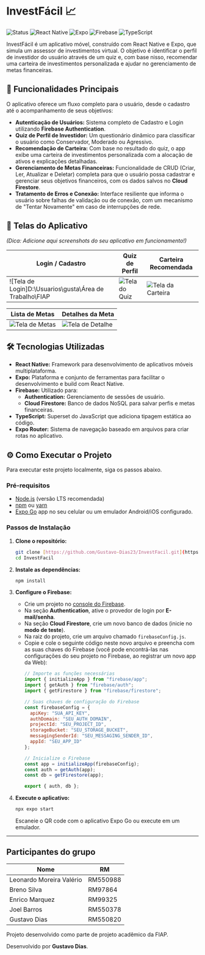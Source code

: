 # InvestFácil 📈

![Status](https://img.shields.io/badge/status-em%20desenvolvimento-yellow)
![React Native](https://img.shields.io/badge/React%20Native-61DAFB?logo=react&logoColor=black)
![Expo](https://img.shields.io/badge/Expo-000020?logo=expo&logoColor=white)
![Firebase](https://img.shields.io/badge/Firebase-FFCA28?logo=firebase&logoColor=black)
![TypeScript](https://img.shields.io/badge/TypeScript-3178C6?logo=typescript&logoColor=white)

InvestFácil é um aplicativo móvel, construído com React Native e Expo, que simula um assessor de investimentos virtual. O objetivo é identificar o perfil de investidor do usuário através de um quiz e, com base nisso, recomendar uma carteira de investimentos personalizada e ajudar no gerenciamento de metas financeiras.

## 🚀 Funcionalidades Principais

O aplicativo oferece um fluxo completo para o usuário, desde o cadastro até o acompanhamento de seus objetivos:

* **Autenticação de Usuários:** Sistema completo de Cadastro e Login utilizando **Firebase Authentication**.
* **Quiz de Perfil de Investidor:** Um questionário dinâmico para classificar o usuário como Conservador, Moderado ou Agressivo.
* **Recomendação de Carteira:** Com base no resultado do quiz, o app exibe uma carteira de investimentos personalizada com a alocação de ativos e explicações detalhadas.
* **Gerenciamento de Metas Financeiras:** Funcionalidade de CRUD (Criar, Ler, Atualizar e Deletar) completa para que o usuário possa cadastrar e gerenciar seus objetivos financeiros, com os dados salvos no **Cloud Firestore**.
* **Tratamento de Erros e Conexão:** Interface resiliente que informa o usuário sobre falhas de validação ou de conexão, com um mecanismo de "Tentar Novamente" em caso de interrupções de rede.

## 📱 Telas do Aplicativo

*(Dica: Adicione aqui screenshots do seu aplicativo em funcionamento!)*

| Login / Cadastro                               | Quiz de Perfil                                     | Carteira Recomendada                           |
| ---------------------------------------------- | -------------------------------------------------- | ---------------------------------------------- |
| ![Tela de Login]D:\Usuarios\gusta\Área de Trabalho\FIAP | ![Tela do Quiz](URL_DA_SUA_IMAGEM_DO_QUIZ_AQUI) | ![Tela da Carteira](URL_DA_SUA_IMAGEM_DA_CARTEIRA_AQUI) |

| Lista de Metas                                 | Detalhes da Meta                                   |
| ---------------------------------------------- | -------------------------------------------------- |
| ![Tela de Metas](URL_DA_SUA_IMAGEM_DE_METAS_AQUI) | ![Tela de Detalhe](URL_DA_SUA_IMAGEM_DE_DETALHE_AQUI) |


## 🛠️ Tecnologias Utilizadas

* **React Native:** Framework para desenvolvimento de aplicativos móveis multiplataforma.
* **Expo:** Plataforma e conjunto de ferramentas para facilitar o desenvolvimento e build com React Native.
* **Firebase:** Utilizado para:
    * **Authentication:** Gerenciamento de sessões de usuário.
    * **Cloud Firestore:** Banco de dados NoSQL para salvar perfis e metas financeiras.
* **TypeScript:** Superset do JavaScript que adiciona tipagem estática ao código.
* **Expo Router:** Sistema de navegação baseado em arquivos para criar rotas no aplicativo.

## ⚙️ Como Executar o Projeto

Para executar este projeto localmente, siga os passos abaixo.

### Pré-requisitos

* [Node.js](https://nodejs.org/en/) (versão LTS recomendada)
* [npm](https://www.npmjs.com/) ou [yarn](https://yarnpkg.com/)
* [Expo Go](https://expo.dev/go) app no seu celular ou um emulador Android/iOS configurado.

### Passos de Instalação

1.  **Clone o repositório:**
    ```bash
    git clone [https://github.com/Gustavo-Dias23/InvestFacil.git](https://github.com/Gustavo-Dias23/InvestFacil.git)
    cd InvestFacil
    ```

2.  **Instale as dependências:**
    ```bash
    npm install
    ```

3.  **Configure o Firebase:**
    * Crie um projeto no [console do Firebase](https://firebase.google.com/).
    * Na seção **Authentication**, ative o provedor de login por **E-mail/senha**.
    * Na seção **Cloud Firestore**, crie um novo banco de dados (inicie no **modo de teste**).
    * Na raiz do projeto, crie um arquivo chamado `firebaseConfig.js`.
    * Copie e cole o seguinte código neste novo arquivo e preencha com as suas chaves do Firebase (você pode encontrá-las nas configurações do seu projeto no Firebase, ao registrar um novo app da Web):
        ```javascript
        // Importe as funções necessárias
        import { initializeApp } from "firebase/app";
        import { getAuth } from "firebase/auth";
        import { getFirestore } from "firebase/firestore";

        // Suas chaves de configuração do Firebase
        const firebaseConfig = {
          apiKey: "SUA_API_KEY",
          authDomain: "SEU_AUTH_DOMAIN",
          projectId: "SEU_PROJECT_ID",
          storageBucket: "SEU_STORAGE_BUCKET",
          messagingSenderId: "SEU_MESSAGING_SENDER_ID",
          appId: "SEU_APP_ID"
        };

        // Inicialize o Firebase
        const app = initializeApp(firebaseConfig);
        const auth = getAuth(app);
        const db = getFirestore(app);

        export { auth, db };
        ```

4.  **Execute o aplicativo:**
    ```bash
    npx expo start
    ```
    Escaneie o QR code com o aplicativo Expo Go ou execute em um emulador.

---

## Participantes do grupo
| Nome                 | RM      |
| -------------------- | ------- |
| Leonardo Moreira Valério | RM550988  |
| Breno Silva   | RM97864    |
| Enrico Marquez   | RM99325    |
| Joel Barros   | RM550378   |
| Gustavo Dias   | RM550820  |


Projeto desenvolvido como parte de projeto acadêmico da FIAP.

Desenvolvido por **Gustavo Dias**.
